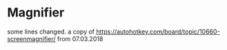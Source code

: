 # Magnifier
some lines changed. a copy of https://autohotkey.com/board/topic/10660-screenmagnifier/ from 07.03.2018 

